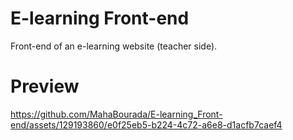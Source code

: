 # E-learning Front-end
Front-end of an e-learning website (teacher side). 

# Preview

https://github.com/MahaBourada/E-learning_Front-end/assets/129193860/e0f25eb5-b224-4c72-a6e8-d1acfb7caef4
